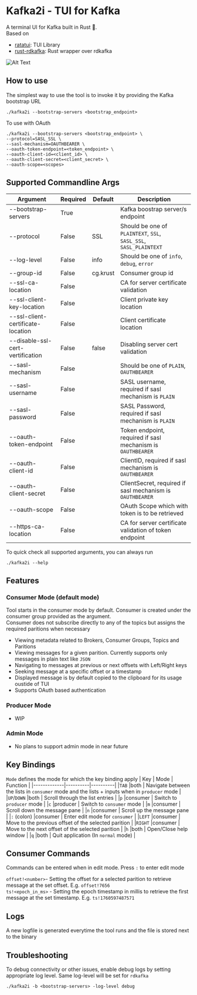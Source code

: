 # Kafka2i - TUI for Kafka

A terminal UI for Kafka built in Rust &#x1f980;.  
Based on 
- [ratatui](https://github.com/ratatui/ratatui): TUI Library
- [rust-rdkafka](https://github.com/fede1024/rust-rdkafka): Rust wrapper over rdkafka

![Alt Text](./kafka2i.gif)

## How to use
The simplest way to use the tool is to invoke it by providing the Kafka bootstrap URL
```
./kafka2i --bootstrap-servers <bootstrap_endpoint>
```

To use with OAuth
```
./kafka2i --bootstrap-servers <bootstrap_endpoint> \
--protocol=SASL_SSL \
--sasl-mechanism=OAUTHBEARER \
--oauth-token-endpoint=<token_endpoint> \
--oauth-client-id=<client_id> \
--oauth-client-secret=<client_secret> \
--oauth-scope=<scopes>
```


## Supported Commandline Args
| Argument                         | Required | Default  | Description |
|----------------------------------|----------|----------|-------------|
|--bootstrap-servers               | True     |          | Kafka boostrap server/s endpoint |
|--protocol                        | False    | SSL      | Should be one of `PLAINTEXT`, `SSL`, `SASL_SSL`, `SASL_PLAINTEXT` |
|--log-level                       | False    | info     | Should be one of `info`, `debug`, `error` |
|--group-id                        | False    | cg.krust | Consumer group id |
|--ssl-ca-location                 | False    |          | CA for server certificate validation |
|--ssl-client-key-location         | False    |          | Client private key location |
|--ssl-client-certificate-location | False    |          | Client certificate location |
|--disable-ssl-cert-vertification  | False    | false    | Disabling server cert validation |
|--sasl-mechanism                  | False    |          | Should be one of `PLAIN`, `OAUTHBEARER` |
|--sasl-username                   | False    |          | SASL username, required if sasl mechanism is `PLAIN` |
|--sasl-password                   | False    |          | SASL Password, required if sasl mechanism is `PLAIN` |
|--oauth-token-endpoint            | False    |          | Token endpoint, required if sasl mechanism is `OAUTHBEARER` |
|--oauth-client-id                 | False    |          | ClientID, required if sasl mechanism is `OAUTHBEARER` |
|--oauth-client-secret             | False    |          | ClientSecret, required if sasl mechanism is `OAUTHBEARER` |
|--oauth-scope                     | False    |          | OAuth Scope which with token is to be retrieved  |
|--https-ca-location               | False    |          | CA for server certificate validation of token endpoint |

To quick check all supported arguments, you can always run
```
./kafka2i --help
```

## Features
### Consumer Mode (default mode)
Tool starts in the consumer mode by default. Consumer is created under the consumer group provided as the argument.  
Consumer does not subscribe directly to any of the topics but assigns the required paritions when necessary

- Viewing metadata related to Brokers, Consumer Groups, Topics and Paritions
- Viewing messages for a given parition. Currently supports only messages in plain text like `JSON`
- Navigating to messages at previous or next offsets with Left/Right keys
- Seeking message at a specific offset or a timestamp
- Displayed message is by default copied to the clipboard for its usage oustide of TUI
- Supports OAuth based authentication

### Producer Mode
- WIP

### Admin Mode
- No plans to support admin mode in near future

## Key Bindings  
`Mode` defines the mode for which the key binding apply
| Key         | Mode     | Function |
|-------------|----------|----------|
|`TAB`        |both      | Navigate between the lists in `consumer` mode and the lists + inputs when in `producer` mode |
|`UP`/`DOWN`  |both      | Scroll through the list entries |
|`p`          |consumer  | Switch to `producer` mode |
|`c`          |producer  | Switch to `consumer` mode |
|`m`          |consumer  | Scroll down the message pane |
|`n`          |consumer  | Scroll up the message pane |
|`:` (colon)  |consumer  | Enter edit mode for `consumer` |
|`LEFT`       |consumer  | Move to the previous offset of the selected parition |
|`RIGHT`      |consumer  | Move to the next offset of the selected parition |
|`h`          |both      | Open/Close help window |
|`q`          |both      | Quit application (In `normal` mode) |


## Consumer Commands
Commands can be entered when in edit mode. Press `:` to enter edit mode

`offset!<number>`- Setting the offset for a selected parition to retrieve message at the set offset. E.g. `offset!7656`  
`ts!<epoch_in_ms>` - Setting the epoch timestamp in millis to retrieve the first message at the set timestamp. E.g. `ts!1760597487571`

## Logs
A new logfile is generated everytime the tool runs and the file is stored next to the binary

## Troubleshooting
To debug connectivity or other issues, enable debug logs by setting appropriate log level.
Same log-level will be set for `rdkafka`
```
./kafka2i -b <bootstrap-servers> -log-level debug
```